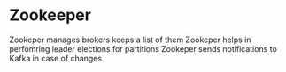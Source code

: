 # Zookeeper

Zookeper manages brokers keeps a list of them
Zookeper helps in perfomring leader elections for partitions
Zookeper sends notifications to Kafka in case of changes

